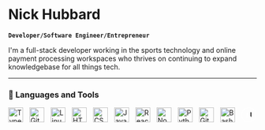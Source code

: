 # Nick Hubbard

**`Developer/Software Engineer/Entrepreneur`**

I'm a full-stack developer working in the sports technology and online payment processing workspaces who thrives on continuing to expand knowledgebase for all things tech.

---

### 🧰 Languages and Tools

<img align="left" alt="TypeScript" width="30px" style="padding-right:10px;" src="https://cdn.jsdelivr.net/gh/devicons/devicon/icons/typescript/typescript-plain.svg" />
<img align="left" alt="Git" width="30px" style="padding-right:10px;" src="https://cdn.jsdelivr.net/gh/devicons/devicon/icons/git/git-original.svg" />
<img align="left" alt="Linux" width="30px" style="padding-right:10px;" src="https://cdn.jsdelivr.net/gh/devicons/devicon/icons/linux/linux-original.svg" />
<img align="left" alt="HTML" width="30px" style="padding-right:10px;" src="https://cdn.jsdelivr.net/gh/devicons/devicon/icons/html5/html5-plain.svg" />
<img align="left" alt="CSS" width="30px" style="padding-right:10px;" src="https://cdn.jsdelivr.net/gh/devicons/devicon/icons/css3/css3-plain.svg" />
<img align="left" alt="JavaScript" width="30px" style="padding-right:10px;" src="https://cdn.jsdelivr.net/gh/devicons/devicon/icons/javascript/javascript-plain.svg" />
<img align="left" alt="React" width="30px" style="padding-right:10px;" src="https://cdn.jsdelivr.net/gh/devicons/devicon/icons/react/react-original.svg" />
<img align="left" alt="NodeJS" width="30px" style="padding-right:10px;" src="https://cdn.jsdelivr.net/gh/devicons/devicon/icons/nodejs/nodejs-original.svg" />
<img align="left" alt="Python" width="30px" style="padding-right:10px;" src="https://cdn.jsdelivr.net/gh/devicons/devicon/icons/python/python-plain.svg" />
<img align="left" alt="GitHub" width="30px" style="padding-right:10px;" src="https://cdn.jsdelivr.net/gh/devicons/devicon/icons/github/github-original.svg" />
<img align="left" alt="Bash" width="30px" style="padding-right:10px;" src="https://cdn.jsdelivr.net/gh/devicons/devicon/icons/bash/bash-original.svg" />
<img>
<svg viewBox="0 0 128 128" width="30px">
<path fill="#ffffff" d="M64 0C28.7 0 0 28.7 0 64s28.7 64 64 64 64-28.7 64-64S99.3 0 64 0zm32.7 114.4L48.4 41.8h-6.8v50.1h6.8V55.3l44.2 61.5c-8.5 4.6-18.2 7.2-28.6 7.2-33.2.1-60.1-26.8-60.1-60S30.8 3.9 64 3.9s60.1 26.9 60.1 60.1c0 21.1-10.9 39.7-27.4 50.4z"></path><path d="M78.6 73.3l7.5 11.3V41.8h-7.5z"></path>
</svg>
</img>
<br />

#


[website]: https://twebor.com
